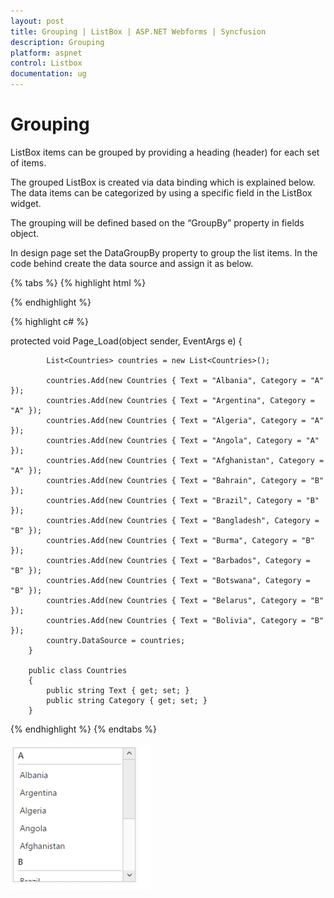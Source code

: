 ```yaml
---
layout: post
title: Grouping | ListBox | ASP.NET Webforms | Syncfusion
description: Grouping
platform: aspnet
control: Listbox
documentation: ug
---
```


# Grouping

ListBox items can be grouped by providing a heading (header) for each set of items.
 
The grouped ListBox is created via data binding which is explained below. The data items can be categorized by using a specific field in the ListBox widget.

The grouping will be defined based on the “GroupBy” property in fields object.

In design page set the DataGroupBy property to group the list items. In the code behind create the data source and assign it as below.

{% tabs %}
{% highlight html %}

<div id="control">
        <ej:ListBox ID="country" runat="server" DataGroupBy="Category"></ej:ListBox>
    </div>

{% endhighlight %}

{% highlight c# %}

 protected void Page_Load(object sender, EventArgs e)
        {

            List<Countries> countries = new List<Countries>();

            countries.Add(new Countries { Text = "Albania", Category = "A" });
            countries.Add(new Countries { Text = "Argentina", Category = "A" });
            countries.Add(new Countries { Text = "Algeria", Category = "A" });
            countries.Add(new Countries { Text = "Angola", Category = "A" });
            countries.Add(new Countries { Text = "Afghanistan", Category = "A" });
            countries.Add(new Countries { Text = "Bahrain", Category = "B" });
            countries.Add(new Countries { Text = "Brazil", Category = "B" });
            countries.Add(new Countries { Text = "Bangladesh", Category = "B" });
            countries.Add(new Countries { Text = "Burma", Category = "B" });
            countries.Add(new Countries { Text = "Barbados", Category = "B" });
            countries.Add(new Countries { Text = "Botswana", Category = "B" });
            countries.Add(new Countries { Text = "Belarus", Category = "B" });
            countries.Add(new Countries { Text = "Bolivia", Category = "B" });
            country.DataSource = countries;
        }

        public class Countries
        {
            public string Text { get; set; }
            public string Category { get; set; }
        }

{% endhighlight %}
{% endtabs %}

![](Grouping_images/Grouping_img1.png)

